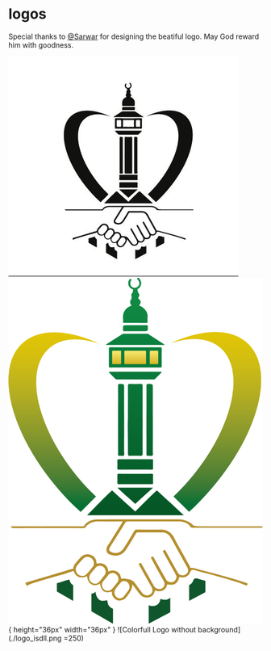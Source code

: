 # logos

Special thanks to [@Sarwar](https://github.com/sarwar27) for designing the beatiful logo. May God reward him with goodness.

![Black & White ](isl.JPG)
![Colorfull Logo =250px](logo_isdl.png){ height="36px" width="36px" }
![Colorfull Logo without background](./logo_isdll.png =250)
